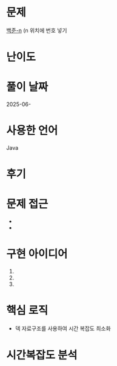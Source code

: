 # 문제
[백준-n](https://www.acmicpc.net/problem/n)
(n 위치에 번호 넣기

# 난이도


# 풀이 날짜
2025-06-

# 사용한 언어
Java

# 후기

# 문제 접근
- 
- 

# 구현 아이디어
1. 
2. 
3. 

# 핵심 로직
- 덱 자료구조를 사용하여 시간 복잡도 최소화


# 시간복잡도 분석

